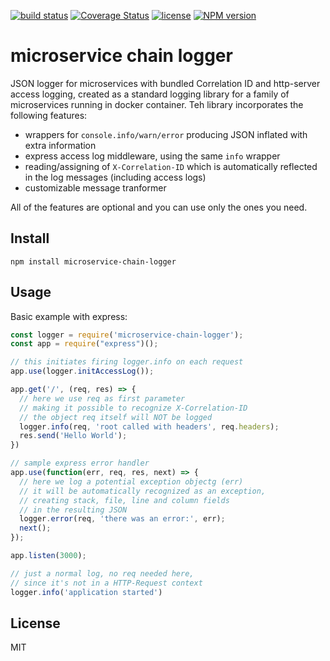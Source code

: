 [![build status](https://travis-ci.org/jochen-schweizer/microservice-chain-logger.png)](https://travis-ci.org/jochen-schweizer/microservice-chain-logger) [![Coverage Status](https://coveralls.io/repos/github/jochen-schweizer/microservice-chain-logger/badge.svg?branch=master)](https://coveralls.io/github/jochen-schweizer/microservice-chain-logger?branch=master) [![license](https://img.shields.io/github/license/mashape/apistatus.svg?maxAge=2592000)](https://www.tldrlegal.com/l/mit) [![NPM version](https://badge.fury.io/js/microservice-chain-logger.png)](http://badge.fury.io/js/microservice-chain-logger)

# microservice chain logger

JSON logger for microservices with bundled Correlation ID and http-server access logging,
created as a standard logging library for a family of microservices running in docker container.
Teh library incorporates the following features:

* wrappers for `console.info/warn/error` producing JSON inflated with extra information
* express access log middleware, using the same `info` wrapper
* reading/assigning of `X-Correlation-ID` which is automatically reflected in the log messages (including access logs)
* customizable message tranformer

All of the features are optional and you can use only the ones you need.

## Install

```
npm install microservice-chain-logger
```

## Usage

Basic example with express:

```javascript
const logger = require('microservice-chain-logger');
const app = require("express")();

// this initiates firing logger.info on each request
app.use(logger.initAccessLog());

app.get('/', (req, res) => {
  // here we use req as first parameter
  // making it possible to recognize X-Correlation-ID
  // the object req itself will NOT be logged
  logger.info(req, 'root called with headers', req.headers);
  res.send('Hello World');
})

// sample express error handler
app.use(function(err, req, res, next) => {
  // here we log a potential exception objectg (err)
  // it will be automatically recognized as an exception,
  // creating stack, file, line and column fields
  // in the resulting JSON
  logger.error(req, 'there was an error:', err);
  next();
});

app.listen(3000);

// just a normal log, no req needed here,
// since it's not in a HTTP-Request context
logger.info('application started')
```

## License

MIT
